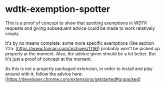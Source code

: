 # wdtk-exemption-spotter
This is a proof of concept to show that spotting exemptions in WDTK requests and giving subsequent advice could be made to work relatively simply.

It's by no means complete: some more specific exemptions (like section 22a: [https://www.foiman.com/archives/1119]) probably won't be picked up properly at the moment. Also, the advice given should be a lot better. But it's just a proof of concept at the moment.

As this is not a properly packaged extension, in order to install and play around with it, follow the advice here: [https://developer.chrome.com/extensions/getstarted#unpacked]
